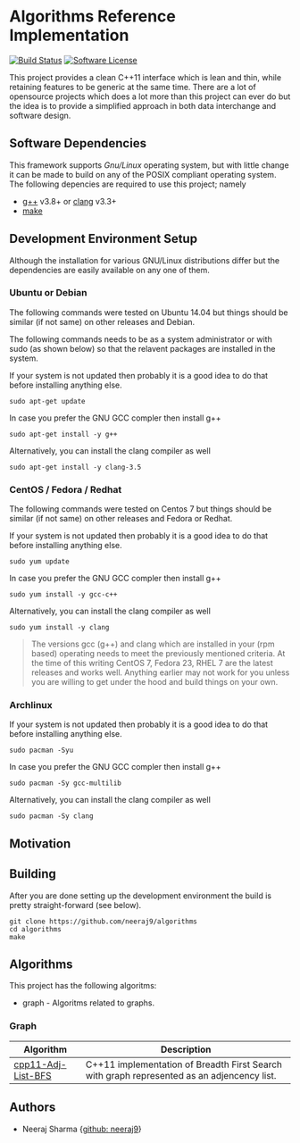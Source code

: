 # Algorithms Reference Implementation

[![Build Status](https://travis-ci.org/neeraj9/algorithms.svg?branch=master)](https://travis-ci.org/neeraj9/algorithms)
[![Software License](https://img.shields.io/badge/license-ISC-blue.svg?style=flat-square)](LICENSE)

This project provides a clean C++11 interface which is lean and thin, while
retaining features to be generic at the same time. There are a lot of
opensource projects which does a lot more than this project can ever do but
the idea is to provide a simplified approach in both data interchange
and software design.

## Software Dependencies

This framework supports *Gnu/Linux* operating system, but with little change
it can be made to build on any of the POSIX compliant operating system. The
following depencies are required to use this project; namely

* [g++](https://gcc.gnu.org/) v3.8+ or [clang](http://clang.llvm.org/) v3.3+
* [make](https://www.gnu.org/software/make/)

## Development Environment Setup

Although the installation for various GNU/Linux distributions differ but
the dependencies are easily available on any one of them.

### Ubuntu or Debian

The following commands were tested on Ubuntu 14.04 but things should be similar
(if not same) on other releases and Debian.

The following commands needs to be as a system administrator or with sudo
(as shown below) so that the relavent packages are installed in the
system.

If your system is not updated then probably it is a good idea to do that
before installing anything else.

    sudo apt-get update

In case you prefer the GNU GCC compler then install g++

    sudo apt-get install -y g++

Alternatively, you can install the clang compiler as well

    sudo apt-get install -y clang-3.5

### CentOS / Fedora / Redhat

The following commands were tested on Centos 7 but things should be similar
(if not same) on other releases and Fedora or Redhat.

If your system is not updated then probably it is a good idea to do that
before installing anything else.

    sudo yum update

In case you prefer the GNU GCC compler then install g++

    sudo yum install -y gcc-c++

Alternatively, you can install the clang compiler as well

    sudo yum install -y clang

> The versions gcc (g++) and clang which are installed in your (rpm based)
> operating needs to meet the previously mentioned criteria. At the time of
> this writing CentOS 7, Fedora 23, RHEL 7 are the latest releases and works
> well. Anything earlier may not work for you unless you are willing to
> get under the hood and build things on your own.

### Archlinux

If your system is not updated then probably it is a good idea to do that
before installing anything else.

    sudo pacman -Syu

In case you prefer the GNU GCC compler then install g++

    sudo pacman -Sy gcc-multilib

Alternatively, you can install the clang compiler as well

    sudo pacman -Sy clang

## Motivation

## Building

After you are done setting up the development environment the build is
pretty straight-forward (see below).

    git clone https://github.com/neeraj9/algorithms
    cd algorithms 
    make

## Algorithms

This project has the following algoritms:

* graph - Algoritms related to graphs.

### Graph

<table>
    <thead>
        <tr>
            <th>Algorithm</th>
            <th>Description</th>
        </tr>
    </thead>
    <tbody>
        <tr>
            <td><a href="graph/cpp11/adj_list_bfs.cpp">cpp11-Adj-List-BFS</a></td>
            <td>C++11 implementation of Breadth First Search with graph represented as an adjencency list.</td>
        </tr>
    </tbody>
</table>

## Authors

* Neeraj Sharma {[github: neeraj9](https://github.com/neeraj9)}

